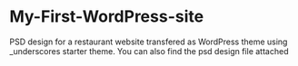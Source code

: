 # My-First-WordPress-site
PSD design for a restaurant website transfered as WordPress theme using _underscores starter theme. You can also find the psd design file attached 
